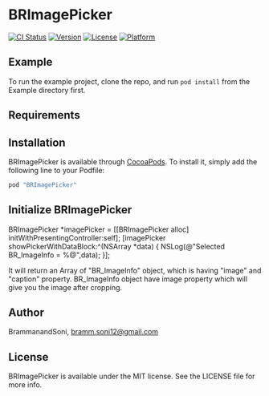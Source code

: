 # BRImagePicker

[![CI Status](http://img.shields.io/travis/BrammanandSoni/BRImagePicker.svg?style=flat)](https://travis-ci.org/BrammanandSoni/BRImagePicker)
[![Version](https://img.shields.io/cocoapods/v/BRImagePicker.svg?style=flat)](http://cocoapods.org/pods/BRImagePicker)
[![License](https://img.shields.io/cocoapods/l/BRImagePicker.svg?style=flat)](http://cocoapods.org/pods/BRImagePicker)
[![Platform](https://img.shields.io/cocoapods/p/BRImagePicker.svg?style=flat)](http://cocoapods.org/pods/BRImagePicker)

## Example

To run the example project, clone the repo, and run `pod install` from the Example directory first.

## Requirements

## Installation

BRImagePicker is available through [CocoaPods](http://cocoapods.org). To install
it, simply add the following line to your Podfile:

```ruby
pod "BRImagePicker"
```

## Initialize BRImagePicker

BRImagePicker *imagePicker = [[BRImagePicker alloc] initWithPresentingController:self];
[imagePicker showPickerWithDataBlock:^(NSArray *data) {
    NSLog(@"Selected BR_ImageInfo = %@",data);
}];

It will return an Array of "BR_ImageInfo" object, which is having "image" and "caption" property. BR_ImageInfo object have image property which will give you the image after cropping.

## Author

BrammanandSoni, bramm.soni12@gmail.com

## License

BRImagePicker is available under the MIT license. See the LICENSE file for more info.

